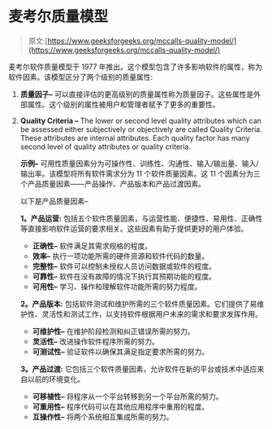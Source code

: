 # 麦考尔质量模型

> 原文:[https://www.geeksforgeeks.org/mccalls-quality-model/](https://www.geeksforgeeks.org/mccalls-quality-model/)

麦考尔软件质量模型于 1977 年推出。这个模型包含了许多影响软件的属性，称为软件因素。该模型区分了两个级别的质量属性:

1.  **质量因子–**
    可以直接评估的更高级别的质量属性称为质量因子。这些属性是外部属性。这个级别的属性被用户和管理者赋予了更多的重要性。
2.  **Quality Criteria –**
    The lower or second level quality attributes which can be assessed either subjectively or objectively are called Quality Criteria. These attributes are internal attributes. Each quality factor has many second level of quality attributes or quality criteria.

    **示例–**
    可用性质量因素分为可操作性、训练性、沟通性、输入/输出量、输入/输出率。该模型将所有软件需求分为 11 个软件质量因素。这 11 个因素分为三个产品质量因素——产品操作、产品版本和产品过渡因素。

    以下是产品质量因素–

    **1。产品运营:**
    包括五个软件质量因素，与运营性能、便捷性、易用性、正确性等直接影响软件运营的要求相关。这些因素有助于提供更好的用户体验。

    *   **正确性–**
        软件满足其需求规格的程度。
    *   **效率–**
        执行一项功能所需的硬件资源和软件代码的数量。
    *   **完整性–**
        软件可以控制未授权人员访问数据或软件的程度。
    *   **可靠性–**
        软件在没有故障的情况下执行其预期功能的程度。
    *   **可用性–**
        学习、操作和理解软件功能所需的努力程度。

    **2。产品版本:**
    包括软件测试和维护所需的三个软件质量因素。它们提供了易维护性、灵活性和测试工作，以支持软件根据用户未来的需求和要求发挥作用。

    *   **可维护性–**
        在维护阶段检测和纠正错误所需的努力。
    *   **灵活性–**
        改进操作软件程序所需的努力。
    *   **可测试性–**
        验证软件以确保其满足指定要求所需的努力。

    **3。产品过渡:**
    它包括三个软件质量因素，允许软件在新的平台或技术中适应来自以前的环境变化。

    *   **可移植性–**
        将程序从一个平台转移到另一个平台所需的努力。
    *   **可重用性–**
        程序代码可以在其他应用程序中重用的程度。
    *   **互操作性–**
        将两个系统相互集成所需的努力。